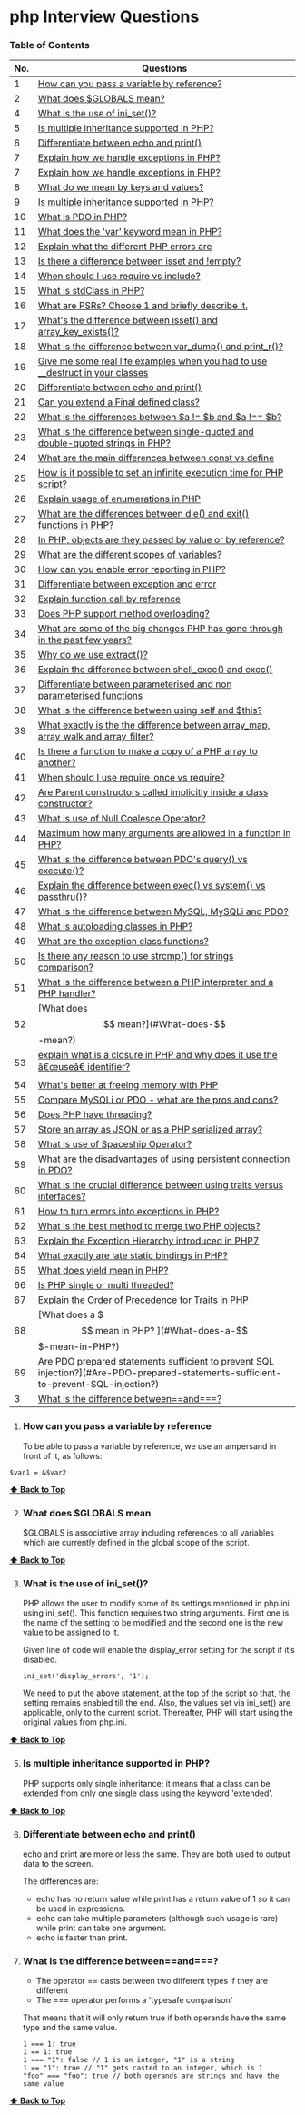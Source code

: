 # php Interview Questions

### Table of Contents

| No. | Questions |
|-----|-----------|
| 1 | [How can you pass a variable by reference?](#How-can-you-pass-a-variable-by-reference) |
| 2 | [What does $GLOBALS mean?](#what-does-GLOBALS-mean)|
| 4 | [What is the use of ini_set()?](#what-is-the-use-of-ini_set)|
| 5 | [Is multiple inheritance supported in PHP?](#Is-multiple-inheritance-supported-in-PHP?)
| 6 | [Differentiate between echo and print()](#Differentiate-between-echo-and-print())
| 7 | [Explain how we handle exceptions in PHP?](#Explain-how-we-handle-exceptions-in-PHP?)
| 7 |[Explain how we handle exceptions in PHP?](#Explain-how-we-handle-exceptions-in-PHP?)|
| 8 |[What do we mean by keys and values?](#What-do-we-mean-by-keys-and-values?)|
| 9 |[Is multiple inheritance supported in PHP?](#Is-multiple-inheritance-supported-in-PHP?)|
| 10 |[What is PDO in PHP?](#What-is-PDO-in-PHP?)|
| 11 |[What does the 'var' keyword mean in PHP?](#What-does-the-'var'-keyword-mean-in-PHP?)|
| 12 |[Explain what the different PHP errors are](#Explain-what-the-different-PHP-errors-are)|
| 13 |[Is there a difference between isset and !empty?](#Is-there-a-difference-between-isset-and-!empty?)|
| 14 |[When should I use require vs include?](#When-should-I-use-require-vs-include?)|
| 15 |[What is stdClass in PHP?](#What-is-stdClass-in-PHP?)|
| 16 |[What are PSRs? Choose 1 and briefly describe it.](#What-are-PSRs?-Choose-1-and-briefly-describe-it.)|
| 17 |[What's the difference between isset() and array_key_exists()? ](#What's-the-difference-between-isset()-and-array_key_exists()?)|
| 18 |[What is the difference between var_dump() and print_r()?](#What-is-the-difference-between-var_dump()-and-print_r()?)|
| 19 |[Give me some real life examples when you had to use __destruct in your classes](#Give-me-some-real-life-examples-when-you-had-to-use-__destruct-in-your-classes)|
| 20 |[Differentiate between echo and print()](#Differentiate-between-echo-and-print())|
| 21 |[Can you extend a Final defined class?](#Can-you-extend-a-Final-defined-class?)|
| 22 |[What is the differences between $a != $b and $a !== $b?](#What-is-the-differences-between-\$a-!=-\$b-and-\$a-!==-\$b?)|
| 23 |[What is the difference between single-quoted and double-quoted strings in PHP?](#What-is-the-difference-between-single-quoted-and-double-quoted-strings-in-PHP?)|
| 24 |[What are the main differences between const vs define](#What-are-the-main-differences-between-const-vs-define)|
| 25 |[How is it possible to set an infinite execution time for PHP script?](#How-is-it-possible-to-set-an-infinite-execution-time-for-PHP-script?)|
| 26 |[Explain usage of enumerations in PHP](#Explain-usage-of-enumerations-in-PHP)|
| 27 |[What are the differences between die() and exit() functions in PHP?](#What-are-the-differences-between-die()-and-exit()-functions-in-PHP?)|
| 28 |[In PHP, objects are they passed by value or by reference?](#In-PHP,-objects-are-they-passed-by-value-or-by-reference?)|
| 29 |[What are the different scopes of variables?](#What-are-the-different-scopes-of-variables?)|
| 30 |[How can you enable error reporting in PHP?](#How-can-you-enable-error-reporting-in-PHP?)|
| 31 |[Differentiate between exception and error](#Differentiate-between-exception-and-error)|
| 32 |[Explain function call by reference](#Explain-function-call-by-reference)|
| 33 |[Does PHP support method overloading?](#Does-PHP-support-method-overloading?)|
| 34 |[What are some of the big changes PHP has gone through in the past few years?](#What-are-some-of-the-big-changes-PHP-has-gone-through-in-the-past-few-years?)|
| 35 |[Why do we use extract()?](#Why-do-we-use-extract()?)|
| 36 |[Explain the difference between shell_exec() and exec()](#Explain-the-difference-between-shell_exec()-and-exec())|
| 37 |[Differentiate between parameterised and non parameterised functions](#Differentiate-between-parameterised-and-non-parameterised-functions)|
| 38 |[What is the difference between using self and $this?](#What-is-the-difference-between-using-self-and-\$this?)|
| 39 |[What exactly is the the difference between array_map, array_walk and array_filter?](#What-exactly-is-the-the-difference-between-array_map,-array_walk-and-array_filter?)|
| 40 |[Is there a function to make a copy of a PHP array to another?](#Is-there-a-function-to-make-a-copy-of-a-PHP-array-to-another?)|
| 41 |[When should I use require_once vs require?](#When-should-I-use-require_once-vs-require?)|
| 42 |[Are Parent constructors called implicitly inside a class constructor?](#Are-Parent-constructors-called-implicitly-inside-a-class-constructor?)|
| 43 |[What is use of Null Coalesce Operator?](#What-is-use-of-Null-Coalesce-Operator?)|
| 44 |[Maximum how many arguments are allowed in a function in PHP?](#Maximum-how-many-arguments-are-allowed-in-a-function-in-PHP?)|
| 45 |[What is the difference between PDO's query() vs execute()?](#What-is-the-difference-between-PDO's-query()-vs-execute()?)|
| 46 |[Explain the difference between exec() vs system() vs passthru()?](#Explain-the-difference-between-exec()-vs-system()-vs-passthru()?)|
| 47 |[What is the difference between MySQL, MySQLi and PDO? ](#What-is-the-difference-between-MySQL,-MySQLi-and-PDO?)|
| 48 |[What is autoloading classes in PHP?](#What-is-autoloading-classes-in-PHP?)|
| 49 |[What are the exception class functions?](#What-are-the-exception-class-functions?)|
| 50 |[Is there any reason to use strcmp() for strings comparison?](#Is-there-any-reason-to-use-strcmp()for-strings-comparison?)|
| 51 |[What is the difference between a PHP interpreter and a PHP handler?](#What-is-the-difference-between-a-PHP-interpreter-and-a-PHP-handler?)|
| 52 |[What does $$ mean?](#What-does-$$-mean?)|
| 53 |[explain what is a closure in PHP and why does it use the â€œuseâ€ identifier?](#explain-what-is-a-closure-in-PHP-and-why-does-it-use-the-â€œuseâ€-identifier?)|
| 54 |[What's better at freeing memory with PHP](#What's-better-at-freeing-memory-with-PHP)|
| 55 |[Compare MySQLi or PDO - what are the pros and cons?](#Compare-MySQLi-or-PDO---what-are-the-pros-and-cons?)|
| 56 |[Does PHP have threading?](#Does-PHP-have-threading?)|
| 57 |[Store an array as JSON or as a PHP serialized array?](#Store-an-array-as-JSON-or-as-a-PHP-serialized-array?)|
| 58 |[What is use of Spaceship Operator?](#What-is-use-of-Spaceship-Operator?)|
| 59 |[What are the disadvantages of using persistent connection in PDO?](#What-are-the-disadvantages-of-using-persistent-connection-in-PDO?)|
| 60 |[What is the crucial difference between using traits versus interfaces?](#What-is-the-crucial-difference-between-using-traits-versus-interfaces?)|
| 61 |[How to turn errors into exceptions in PHP?](#How-to-turn-errors-into-exceptions-in-PHP?)|
| 62 |[What is the best method to merge two PHP objects?](#What-is-the-best-method-to-merge-two-PHP-objects?)|
| 63 |[Explain the Exception Hierarchy introduced in PHP7](#Explain-the-Exception-Hierarchy-introduced-in-PHP7)|
| 64 |[What exactly are late static bindings in PHP?](#What-exactly-are-late-static-bindings-in-PHP?)|
| 65 |[What does yield mean in PHP?](#What-does-yield-mean-in-PHP?)|
| 66 |[Is PHP single or multi threaded?](#Is-PHP-single-or-multi-threaded?)|
| 67 |[Explain the Order of Precedence for Traits in PHP](#Explain-the-Order-of-Precedence-for-Traits-in-PHP)|
| 68 |[What does a $$$ mean in PHP? ](#What-does-a-$$$-mean-in-PHP?)|
| 69 |Are PDO prepared statements sufficient to prevent SQL injection?](#Are-PDO-prepared-statements-sufficient-to-prevent-SQL-injection?)|
| 3 | [What is the difference between==and===?](#what-is-the-difference-between-and-?)|

1. ### How can you pass a variable by reference
   To be able to pass a variable by reference, we use an ampersand in front of it, as follows:
```
$var1 = &$var2
```
 **[⬆ Back to Top](#table-of-contents)**

2. ### What does $GLOBALS mean
   $GLOBALS is associative array including references to all variables which are currently defined in the global scope of the script.

 **[⬆ Back to Top](#table-of-contents)**


3. ### What is the use of ini_set()?
   PHP allows the user to modify some of its settings mentioned in php.ini using ini_set(). This function requires two string arguments. First one is the name of the setting to be modified and the second one is the new value to be assigned to it.

   Given line of code will enable the display_error setting for the script if it’s disabled.

   ```
   ini_set('display_errors', '1');
   ```

   We need to put the above statement, at the top of the script so that, the setting remains enabled till the end. Also, the values set via ini_set() are applicable, only to the current script. Thereafter, PHP will start using the original values from php.ini.

 **[⬆ Back to Top](#table-of-contents)**

5. ### Is multiple inheritance supported in PHP?
    PHP supports only single inheritance; it means that a class can be extended from only one single class using the keyword 'extended'.
 
 **[⬆ Back to Top](#table-of-contents)**

6. ### Differentiate between echo and print()
   echo and print are more or less the same. They are both used to output data to the screen.

    The differences are:
    * echo has no return value while print has a return value of 1 so it can be used in expressions.
    * echo can take multiple parameters (although such usage is rare) while print can take one argument.
    * echo is faster than print.

3. ### What is the difference between==and===?
   
   * The operator == casts between two different types if they are different
   * The === operator performs a 'typesafe comparison'
  
   That means that it will only return true if both operands have the same type and the same value.
   ```
   1 === 1: true
   1 == 1: true
   1 === "1": false // 1 is an integer, "1" is a string
   1 == "1": true // "1" gets casted to an integer, which is 1
   "foo" === "foo": true // both operands are strings and have the same value
   ```
 **[⬆ Back to Top](#table-of-contents)**